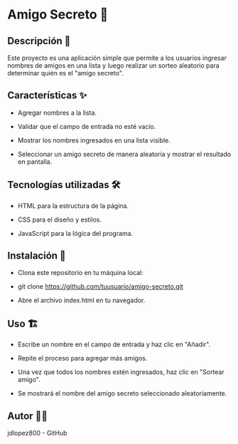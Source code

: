 <h1>Amigo Secreto 🎁</h1>

<h2>Descripción 📌</h2>

Este proyecto es una aplicación simple que permite a los usuarios ingresar nombres de amigos en una lista y luego realizar un sorteo aleatorio para determinar quién es el "amigo secreto".

<h2>Características ✨</h2>

- Agregar nombres a la lista.

- Validar que el campo de entrada no esté vacío.

- Mostrar los nombres ingresados en una lista visible.

- Seleccionar un amigo secreto de manera aleatoria y mostrar el resultado en pantalla.

<h2>Tecnologías utilizadas 🛠️</h2>

- HTML para la estructura de la página.

- CSS para el diseño y estilos.

- JavaScript para la lógica del programa.

<h2>Instalación 🚀</h2>

- Clona este repositorio en tu máquina local:

- git clone https://github.com/tuusuario/amigo-secreto.git

- Abre el archivo index.html en tu navegador.

<h2>Uso 🏗️</h2>

- Escribe un nombre en el campo de entrada y haz clic en "Añadir".

- Repite el proceso para agregar más amigos.

- Una vez que todos los nombres estén ingresados, haz clic en "Sortear amigo".

- Se mostrará el nombre del amigo secreto seleccionado aleatoriamente.

<h2>Autor 👨‍💻</h2>

jdlopez800 - GitHub
